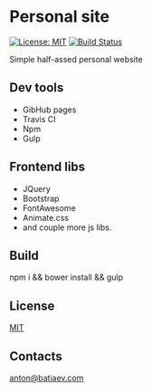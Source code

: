 # Personal site
[![License: MIT](https://img.shields.io/dub/l/vibe-d.svg)](https://opensource.org/licenses/MIT)
[![Build Status](https://travis-ci.org/AnBat/anbat.github.io.svg)](https://travis-ci.org/AnBat/anbat.github.io)

Simple half-assed personal website

## Dev tools
- GibHub pages
- Travis CI
- Npm
- Gulp

## Frontend libs
- JQuery
- Bootstrap
- FontAwesome
- Animate.css
- and couple more js libs.

## Build
npm i && bower install && gulp

## License
[MIT](https://choosealicense.com/licenses/mit/)

## Contacts
anton@batiaev.com